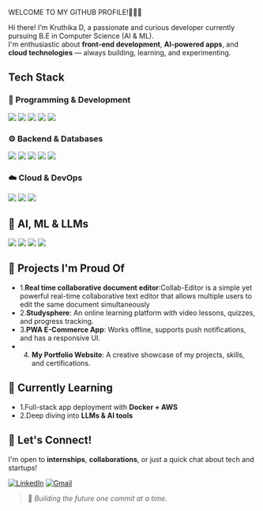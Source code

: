 WELCOME TO MY GITHUB PROFILE!🙋🏼‍♀️

Hi there! I'm Kruthika D, a passionate and curious developer currently pursuing B.E in Computer Science (AI & ML).  
I'm enthusiastic about **front-end development**, **AI-powered apps**, and **cloud technologies** — always building, learning, and experimenting.



## Tech Stack

### 🔷 Programming & Development
<p align="left">
  <img src="https://img.shields.io/badge/HTML5-E34F26?style=for-the-badge&logo=html5&logoColor=white" />
  <img src="https://img.shields.io/badge/CSS3-1572B6?style=for-the-badge&logo=css3&logoColor=white" />
  <img src="https://img.shields.io/badge/JavaScript-F7DF1E?style=for-the-badge&logo=javascript&logoColor=black" />
  <img src="https://img.shields.io/badge/React-61DAFB?style=for-the-badge&logo=react&logoColor=black" />
  <img src="https://img.shields.io/badge/Python-3776AB?style=for-the-badge&logo=python&logoColor=white" />
</p>

### ⚙️ Backend & Databases
<p align="left">
  <img src="https://img.shields.io/badge/Flask-000000?style=for-the-badge&logo=flask&logoColor=white" />
  <img src="https://img.shields.io/badge/Node.js-339933?style=for-the-badge&logo=nodedotjs&logoColor=white" />
  <img src="https://img.shields.io/badge/Express.js-000000?style=for-the-badge&logo=express&logoColor=white" />
  <img src="https://img.shields.io/badge/MongoDB-4EA94B?style=for-the-badge&logo=mongodb&logoColor=white" />
  <img src="https://img.shields.io/badge/SQL-4479A1?style=for-the-badge&logo=mysql&logoColor=white" />
</p>

### ☁️ Cloud & DevOps
<p align="left">
  <img src="https://img.shields.io/badge/AWS-232F3E?style=for-the-badge&logo=amazon-aws&logoColor=white" />
  <img src="https://img.shields.io/badge/GitHub%20Actions-2088FF?style=for-the-badge&logo=github-actions&logoColor=white" />
  <img src="https://img.shields.io/badge/Docker-2496ED?style=for-the-badge&logo=docker&logoColor=white" />
</p>


## 🤖 AI, ML & LLMs
<p align="left">
  <img src="https://img.shields.io/badge/Machine%20Learning-FF6F00?style=for-the-badge&logo=mlflow&logoColor=white" />
  <img src="https://img.shields.io/badge/TensorFlow-FF6F00?style=for-the-badge&logo=tensorflow&logoColor=white" />
  <img src="https://img.shields.io/badge/PyTorch-EE4C2C?style=for-the-badge&logo=pytorch&logoColor=white" />
  <img src="https://img.shields.io/badge/GPT-005571?style=for-the-badge&logo=openai&logoColor=white" />
</p>

## 🧠 Projects I'm Proud Of
- 1.**Real time collaborative document editor**:Collab-Editor is a simple yet powerful real-time collaborative text editor that allows multiple users to edit the same document simultaneously
- 2.**Studysphere**: An online learning platform with video lessons, quizzes, and progress tracking.
- 3.**PWA E-Commerce App**: Works offline, supports push notifications, and has a responsive UI.
- 4. **My Portfolio Website**: A creative showcase of my projects, skills, and certifications.

## 🌱 Currently Learning
- 1.Full-stack app deployment with **Docker + AWS**
- 2.Deep diving into **LLMs & AI tools**

## 🤝 Let's Connect!
I'm open to **internships**, **collaborations**, or just a quick chat about tech and startups!

[![LinkedIn](https://img.shields.io/badge/LinkedIn-0A66C2?style=for-the-badge&logo=linkedin&logoColor=white)](https://www.linkedin.com/in/kruthika-deepak)
[![Gmail](https://img.shields.io/badge/Email-D14836?style=for-the-badge&logo=gmail&logoColor=white)](mailto:kruthika.deepaks@gmail.com)

> 🚀 *Building the future one commit at a time.*
